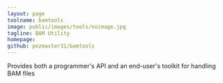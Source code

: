 ```yaml
---
layout: page
toolname: bamtools
image: public/images/tools/noimage.jpg
tagline: BAM Utility
homepage: 
github: pezmaster31/bamtools
---
```


Provides both a programmer's API and an end-user's toolkit for handling BAM files